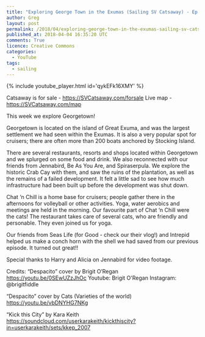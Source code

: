 ```yaml
---
title: "Exploring George Town in the Exumas (Sailing SV Catsaway) - Ep. 28"
author: Greg
layout: post
permalink: /2018/04/exploring-george-town-in-the-exumas-sailing-sv-catsaway-ep-28
published_at: 2018-04-04 16:35:20 UTC
comments: True
licence: Creative Commons
categories:
  - YouTube
tags:
  - sailing
---
```


{% include youtube_player.html id='qykEFk16XMY' %}

Catsaway is for sale - https://SVCatsaway.com/forsale
Live map - https://SVCatsaway.com/map

This week we explore Georgetown!

Georgetown is located on the island of Great Exuma, and was the largest settlement we had seen within the Exumas.  It is also a very popular spot for cruisers; there are often more than 200 boats anchored by Stocking Island.  

There are several restaurants, resorts and shops located within Georgetown and we splurged on some food and drink.  We also reconnected with our friends from Jennabird, Be As You Are, and Spiraserpula.  We explore the historic Crab Cay with them, and saw the ruins of the plantation, as well as the remains of a failed development.  It felt a little sad to see how much infrastructure had been built up before the development was shut down.  

Chat ‘n Chill is a home base for cruisers; people gather there in the afternoons for volleyball or other activities.  Yoga, water aerobics and meetings are held in the morning.  Our favourite part of Chat ‘n Chill were the cats!  The restaurant takes care of several cats, who are friendly and personable.  They even joined us for yoga.

Our friends from Seas Life (for Good - check our their vlog!) and Intrepid helped us make a conch horn with the shell we had saved from our previous episode.  It turned out great!!  

Special thanks to Harry and Alicia on Jennabird for video footage.

Credits:
“Despacito” cover by Brigit O’Regan https://youtu.be/0SEwUZzJhOc
Youtube: Brigit O'Regan
Instagram: @brigitfiddle

“Despacito” cover by Cats (Varieties of the world) https://youtu.be/vbDNYHG7NKg

“Kick this City” by Kara Keith https://soundcloud.com/userkarakeith/kickthiscity?in=userkarakeith/sets/kkep_2007

